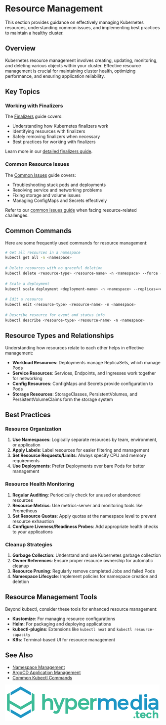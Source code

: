 # Resource Management

This section provides guidance on effectively managing Kubernetes resources, understanding common issues, and implementing best practices to maintain a healthy cluster.

## Overview

Kubernetes resource management involves creating, updating, monitoring, and deleting various objects within your cluster. Effective resource management is crucial for maintaining cluster health, optimizing performance, and ensuring application reliability.

## Key Topics

### Working with Finalizers

The [Finalizers](./finalizers.md) guide covers:

- Understanding how Kubernetes finalizers work
- Identifying resources with finalizers
- Safely removing finalizers when necessary
- Best practices for working with finalizers

Learn more in our [detailed finalizers guide](./finalizers.md).

### Common Resource Issues

The [Common Issues](./common-issues.md) guide covers:

- Troubleshooting stuck pods and deployments
- Resolving service and networking problems
- Fixing storage and volume issues
- Managing ConfigMaps and Secrets effectively

Refer to our [common issues guide](./common-issues.md) when facing resource-related challenges.

## Common Commands

Here are some frequently used commands for resource management:

```bash
# Get all resources in a namespace
kubectl get all -n <namespace>

# Delete resources with no graceful deletion
kubectl delete <resource-type> <resource-name> -n <namespace> --force --grace-period=0

# Scale a deployment
kubectl scale deployment <deployment-name> -n <namespace> --replicas=<count>

# Edit a resource
kubectl edit <resource-type> <resource-name> -n <namespace>

# Describe resource for event and status info
kubectl describe <resource-type> <resource-name> -n <namespace>
```

## Resource Types and Relationships

Understanding how resources relate to each other helps in effective management:

- **Workload Resources**: Deployments manage ReplicaSets, which manage Pods
- **Service Resources**: Services, Endpoints, and Ingresses work together for networking
- **Config Resources**: ConfigMaps and Secrets provide configuration to Pods
- **Storage Resources**: StorageClasses, PersistentVolumes, and PersistentVolumeClaims form the storage system

## Best Practices

### Resource Organization

1. **Use Namespaces**: Logically separate resources by team, environment, or application
2. **Apply Labels**: Label resources for easier filtering and management
3. **Set Resource Requests/Limits**: Always specify CPU and memory requirements
4. **Use Deployments**: Prefer Deployments over bare Pods for better management

### Resource Health Monitoring

1. **Regular Auditing**: Periodically check for unused or abandoned resources
2. **Resource Metrics**: Use metrics-server and monitoring tools like Prometheus
3. **Set Resource Quotas**: Apply quotas at the namespace level to prevent resource exhaustion
4. **Configure Liveness/Readiness Probes**: Add appropriate health checks to your applications

### Cleanup Strategies

1. **Garbage Collection**: Understand and use Kubernetes garbage collection
2. **Owner References**: Ensure proper resource ownership for automatic cleanup
3. **Resource Pruning**: Regularly remove completed Jobs and failed Pods
4. **Namespace Lifecycle**: Implement policies for namespace creation and deletion

## Resource Management Tools

Beyond kubectl, consider these tools for enhanced resource management:

- **Kustomize**: For managing resource configurations
- **Helm**: For packaging and deploying applications
- **kubectl-plugins**: Extensions like `kubectl neat` and `kubectl resource-capacity`
- **K9s**: Terminal-based UI for resource management

## See Also

- [Namespace Management](../namespace-management/index.md)
- [ArgoCD Application Management](../argocd/application-management.md)
- [Common Kubectl Commands](../reference/commands.md)

![hypermedia tech logo](../assets/images/hypermediatech-default.webp)
